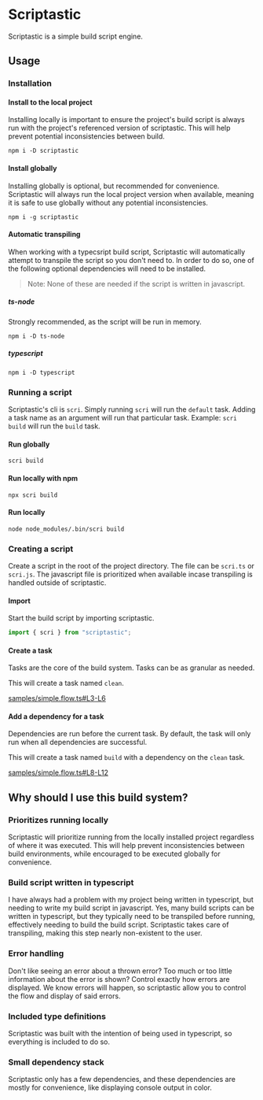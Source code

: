 # Scriptastic

Scriptastic is a simple build script engine.

## Usage

### Installation

#### Install to the local project

Installing locally is important to ensure the project's build script is always run with the project's referenced version of scriptastic. This will help prevent potential inconsistencies between build.

```shell
npm i -D scriptastic
```

#### Install globally

Installing globally is optional, but recommended for convenience. Scriptastic will always run the local project version when available, meaning it is safe to use globally without any potential inconsistencies.

```shell
npm i -g scriptastic
```

#### Automatic transpiling

When working with a typecsript build script, Scriptastic will automatically attempt to transpile the script so you don't need to. In order to do so, one of the following optional dependencies will need to be installed.

> Note: None of these are needed if the script is written in javascript.

##### ts-node

Strongly recommended, as the script will be run in memory.

```shell
npm i -D ts-node
```

##### typescript

```shell
npm i -D typescript
```

### Running a script

Scriptastic's cli is `scri`. Simply running `scri` will run the `default` task. Adding a task name as an argument will run that particular task. Example: `scri build` will run the `build` task.

#### Run globally

```shell
scri build
```

#### Run locally with npm

```shell
npx scri build
```

#### Run locally

```shell
node node_modules/.bin/scri build
```

### Creating a script

Create a script in the root of the project directory. The file can be `scri.ts` or `scri.js`. The javascript file is prioritized when available incase transpiling is handled outside of scriptastic.

#### Import

Start the build script by importing scriptastic.

```ts
import { scri } from "scriptastic";
```

#### Create a task

Tasks are the core of the build system. Tasks can be as granular as needed.

This will create a task named `clean`.

[samples/simple.flow.ts#L3-L6](samples/simple.flow.ts#L3-L6)

#### Add a dependency for a task

Dependencies are run before the current task. By default, the task will only run when all dependencies are successful.

This will create a task named `build` with a dependency on the `clean` task.

[samples/simple.flow.ts#L8-L12](samples/simple.flow.ts#L8-L12)

## Why should I use this build system?

### Prioritizes running locally

Scriptastic will prioritize running from the locally installed project regardless of where it was executed. This will help prevent inconsistencies between build environments, while encouraged to be executed globally for convenience.

### Build script written in typescript

I have always had a problem with my project being written in typescript, but needing to write my build script in javascript. Yes, many build scripts can be written in typescript, but they typically need to be transpiled before running, effectively needing to build the build script. Scriptastic takes care of transpiling, making this step nearly non-existent to the user.

### Error handling

Don't like seeing an error about a thrown error? Too much or too little information about the error is shown? Control exactly how errors are displayed. We know errors will happen, so scriptastic allow you to control the flow and display of said errors.

### Included type definitions

Scriptastic was built with the intention of being used in typescript, so everything is included to do so.

### Small dependency stack

Scriptastic only has a few dependencies, and these dependencies are mostly for convenience, like displaying console output in color.